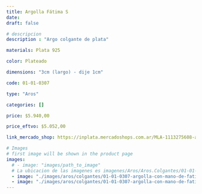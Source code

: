 ```yaml
---
title: Argolla Fátima S
date: 
draft: false

# descripcion
description : "Argo colgante de plata"

materials: Plata 925

color: Plateado

dimensions: "3cm (largo) - dije 1cm"

code: 01-01-0307

type: "Aros"

categories: []

price: $5.940,00

price_eftvo: $5.052,00

link_mercado_shop: https://inplata.mercadoshops.com.ar/MLA-1113275608-aros-plata-925-argolla-fátima-s-_JM

# Images
# first image will be shown in the product page
images:
  # - image: "images/path_to_image"
  # La ubicacion de las imagenes es imagenes/Aros/Aros.Colgantes/01-01-0307-argolla-fatima-s
  - image: "./images/aros/colgantes/01-01-0307-argolla-con-mano-de-fatima-chica_a.JPG"
  - image: "./images/aros/colgantes/01-01-0307-argolla-con-mano-de-fatima-chica_b.JPG"
---
```

